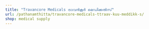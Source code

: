 ```yaml
---
title: "Travancore Medicals ട്രാവൻകൂർ മെഡിക്കൽസ്‌‌"
url: /pathanamthitta/travancore-medicals-ttraav-kuu-meddikk-s/
shop: medical supply
---
```

